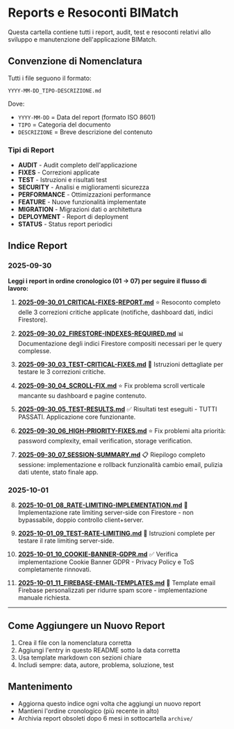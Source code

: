 # Reports e Resoconti BIMatch

Questa cartella contiene tutti i report, audit, test e resoconti relativi allo sviluppo e manutenzione dell'applicazione BIMatch.

## Convenzione di Nomenclatura

Tutti i file seguono il formato:
```
YYYY-MM-DD_TIPO-DESCRIZIONE.md
```

Dove:
- `YYYY-MM-DD` = Data del report (formato ISO 8601)
- `TIPO` = Categoria del documento
- `DESCRIZIONE` = Breve descrizione del contenuto

### Tipi di Report

- **AUDIT** - Audit completo dell'applicazione
- **FIXES** - Correzioni applicate
- **TEST** - Istruzioni e risultati test
- **SECURITY** - Analisi e miglioramenti sicurezza
- **PERFORMANCE** - Ottimizzazioni performance
- **FEATURE** - Nuove funzionalità implementate
- **MIGRATION** - Migrazioni dati o architettura
- **DEPLOYMENT** - Report di deployment
- **STATUS** - Status report periodici

## Indice Report

### 2025-09-30

**Leggi i report in ordine cronologico (01 → 07) per seguire il flusso di lavoro:**

1. **[2025-09-30_01_CRITICAL-FIXES-REPORT.md](2025-09-30_01_CRITICAL-FIXES-REPORT.md)** ⭐
   Resoconto completo delle 3 correzioni critiche applicate (notifiche, dashboard dati, indici Firestore).

2. **[2025-09-30_02_FIRESTORE-INDEXES-REQUIRED.md](2025-09-30_02_FIRESTORE-INDEXES-REQUIRED.md)** 📊
   Documentazione degli indici Firestore compositi necessari per le query complesse.

3. **[2025-09-30_03_TEST-CRITICAL-FIXES.md](2025-09-30_03_TEST-CRITICAL-FIXES.md)** 🧪
   Istruzioni dettagliate per testare le 3 correzioni critiche.

4. **[2025-09-30_04_SCROLL-FIX.md](2025-09-30_04_SCROLL-FIX.md)** ⭐
   Fix problema scroll verticale mancante su dashboard e pagine contenuto.

5. **[2025-09-30_05_TEST-RESULTS.md](2025-09-30_05_TEST-RESULTS.md)** ✅
   Risultati test eseguiti - TUTTI PASSATI. Applicazione core funzionante.

6. **[2025-09-30_06_HIGH-PRIORITY-FIXES.md](2025-09-30_06_HIGH-PRIORITY-FIXES.md)** ⭐
   Fix problemi alta priorità: password complexity, email verification, storage verification.

7. **[2025-09-30_07_SESSION-SUMMARY.md](2025-09-30_07_SESSION-SUMMARY.md)** 📋
   Riepilogo completo sessione: implementazione e rollback funzionalità cambio email, pulizia dati utente, stato finale app.

### 2025-10-01

8. **[2025-10-01_08_RATE-LIMITING-IMPLEMENTATION.md](2025-10-01_08_RATE-LIMITING-IMPLEMENTATION.md)** 🔐
   Implementazione rate limiting server-side con Firestore - non bypassabile, doppio controllo client+server.

9. **[2025-10-01_09_TEST-RATE-LIMITING.md](2025-10-01_09_TEST-RATE-LIMITING.md)** 🧪
   Istruzioni complete per testare il rate limiting server-side.

10. **[2025-10-01_10_COOKIE-BANNER-GDPR.md](2025-10-01_10_COOKIE-BANNER-GDPR.md)** ✅
   Verifica implementazione Cookie Banner GDPR - Privacy Policy e ToS completamente rinnovati.

11. **[2025-10-01_11_FIREBASE-EMAIL-TEMPLATES.md](2025-10-01_11_FIREBASE-EMAIL-TEMPLATES.md)** 📧
   Template email Firebase personalizzati per ridurre spam score - implementazione manuale richiesta.

---

## Come Aggiungere un Nuovo Report

1. Crea il file con la nomenclatura corretta
2. Aggiungi l'entry in questo README sotto la data corretta
3. Usa template markdown con sezioni chiare
4. Includi sempre: data, autore, problema, soluzione, test

## Mantenimento

- Aggiorna questo indice ogni volta che aggiungi un nuovo report
- Mantieni l'ordine cronologico (più recente in alto)
- Archivia report obsoleti dopo 6 mesi in sottocartella `archive/`